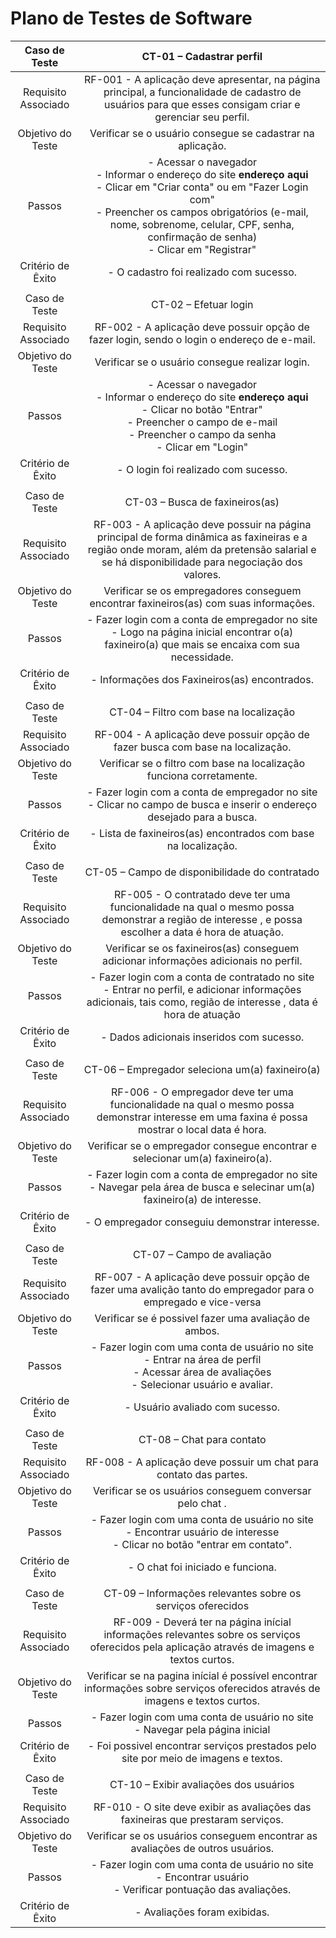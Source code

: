 # Plano de Testes de Software


| **Caso de Teste** 	| **CT-01 – Cadastrar perfil** 	|
|:---:	|:---:	|
|	Requisito Associado 	| RF-001 - A aplicação deve apresentar, na página principal, a funcionalidade de cadastro de usuários para que esses consigam criar e gerenciar seu perfil. |
| Objetivo do Teste 	| Verificar se o usuário consegue se cadastrar na aplicação. |
| Passos 	| - Acessar o navegador <br> - Informar o endereço do site **endereço aqui**<br> - Clicar em "Criar conta" ou em "Fazer Login com" <br> - Preencher os campos obrigatórios (e-mail, nome, sobrenome, celular, CPF, senha, confirmação de senha) <br> - Clicar em "Registrar" |
|Critério de Êxito | - O cadastro foi realizado com sucesso. |
|  	|  	|
| Caso de Teste 	| CT-02 – Efetuar login	|
|Requisito Associado | RF-002	- A aplicação deve possuir opção de fazer login, sendo o login o endereço de e-mail. |
| Objetivo do Teste 	| Verificar se o usuário consegue realizar login. |
| Passos 	| - Acessar o navegador <br> - Informar o endereço do site **endereço aqui**<br> - Clicar no botão "Entrar" <br> - Preencher o campo de e-mail <br> - Preencher o campo da senha <br> - Clicar em "Login" |
|Critério de Êxito | - O login foi realizado com sucesso. |
|  	|  	|
| Caso de Teste 	| CT-03 – Busca de faxineiros(as)	|
|Requisito Associado | RF-003	- A aplicação deve possuir na página principal de forma dinâmica as faxineiras e a região onde moram, além da pretensão salarial e se há disponibilidade para negociação dos valores. |
| Objetivo do Teste 	| Verificar se os empregadores conseguem encontrar faxineiros(as) com suas informações. |
| Passos 	|  - Fazer login com a conta de empregador no site<br> - Logo na página inicial encontrar o(a) faxineiro(a) que mais se encaixa com sua necessidade.  |
|Critério de Êxito | - Informações dos Faxineiros(as) encontrados. |
|  	|  	|
| Caso de Teste 	| CT-04 – Filtro com base na localização	|
|Requisito Associado | RF-004	- A aplicação deve possuir opção de fazer busca com base na localização. |
| Objetivo do Teste 	| Verificar se o filtro com base na localização funciona corretamente. |
| Passos 	| - Fazer login com a conta de empregador no site<br> - Clicar no campo de busca e inserir o endereço desejado para a busca. |
|Critério de Êxito | - Lista de faxineiros(as) encontrados com base na localização. |
|  	|  	|
| Caso de Teste 	| CT-05 – Campo de disponibilidade do contratado 	|
|Requisito Associado | RF-005	- O contratado deve ter uma funcionalidade na qual o mesmo possa demonstrar a região de interesse , e possa escolher a data é hora de atuação.  |
| Objetivo do Teste 	| Verificar se os faxineiros(as) conseguem adicionar informações adicionais no perfil.|
| Passos 	| - Fazer login com a conta de contratado no site <br> - Entrar no perfil, e adicionar informações adicionais, tais como, região de interesse , data é hora de atuação  |
|Critério de Êxito | - Dados adicionais inseridos com sucesso. |
|  	|  	|
| Caso de Teste 	| CT-06 – Empregador seleciona um(a) faxineiro(a)	|
|Requisito Associado | RF-006	- O empregador deve ter uma funcionalidade na qual o mesmo possa demonstrar interesse em uma faxina é possa mostrar o local data é hora. |
| Objetivo do Teste 	| Verificar se o empregador consegue encontrar e selecionar um(a) faxineiro(a). |
| Passos 	| - Fazer login com a conta de empregador no site<br> - Navegar pela área de busca e selecinar um(a) faxineiro(a) de interesse.  |
|Critério de Êxito | - O empregador conseguiu demonstrar interesse. |
|  	|  	|
| Caso de Teste 	| CT-07 – Campo de avaliação	|
|Requisito Associado | RF-007	- A aplicação deve possuir opção de fazer uma avalição tanto do empregador para o empregado e vice-versa |
| Objetivo do Teste 	| Verificar se é possivel fazer uma avaliação de ambos. |
| Passos 	| - Fazer login com uma conta de usuário no site<br> - Entrar na área de perfil<br> - Acessar área de avaliações<br> - Selecionar usuário e avaliar.  |
|Critério de Êxito | - Usuário avaliado com sucesso. |
|  	|  	|
| Caso de Teste 	| CT-08 – Chat para contato	|
|Requisito Associado | RF-008	- A aplicação deve possuir um chat para contato das partes. |
| Objetivo do Teste 	| Verificar se os usuários conseguem conversar pelo chat . |
| Passos 	| - Fazer login com uma conta de usuário no site <br> - Encontrar usuário de interesse <br> - Clicar no botão "entrar em contato".  |
|Critério de Êxito | - O chat foi iniciado e funciona. |
|  	|  	|
| Caso de Teste 	| CT-09 – Informações relevantes sobre os serviços oferecidos	|
|Requisito Associado | RF-009	- Deverá ter na página inícial informações relevantes sobre os serviços oferecidos pela aplicação através de imagens e textos curtos. |
| Objetivo do Teste 	| Verificar se na pagina inícial é possível encontrar informações sobre serviços oferecidos através de imagens e textos curtos. |
| Passos 	| - Fazer login com uma conta de usuário no site <br> - Navegar pela página inicial  |
|Critério de Êxito | - Foi possivel encontrar serviços prestados pelo site por meio de imagens e textos. |
|  	|  	|
| Caso de Teste 	| CT-10 – Exibir avaliações dos usuários	|
|Requisito Associado | RF-010	- O site deve exibir as avaliações das faxineiras que prestaram serviços. |
| Objetivo do Teste 	| Verificar se os usuários conseguem encontrar as avaliações de outros usuários. |
| Passos 	| - Fazer login com uma conta de usuário no site <br> - Encontrar usuário <br> - Verificar pontuação das avaliações.  |
|Critério de Êxito | - Avaliações foram exibidas. |
